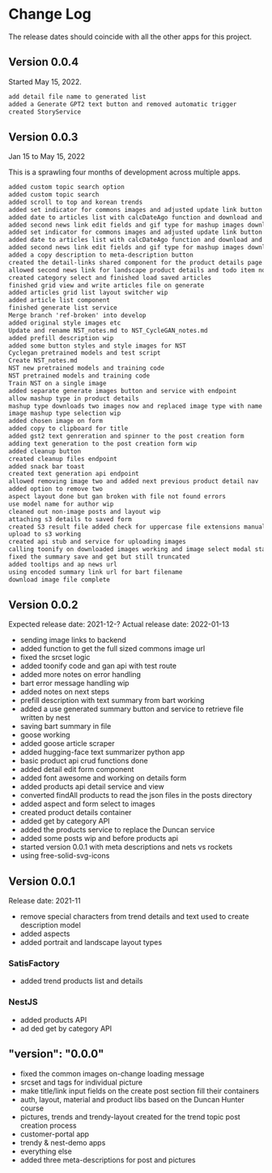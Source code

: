 # Change Log

The release dates should coincide with all the other apps for this project.

## Version 0.0.4

Started May 15, 2022.

```txt
add detail file name to generated list
added a Generate GPT2 text button and removed automatic trigger
created StoryService
```

## Version 0.0.3

Jan 15 to May 15, 2022

This is a sprawling four months of development across multiple apps.

```txt
added custom topic search option
added custom topic search
added scroll to top and korean trends
added set indicator for commons images and adjusted update link button layouts
added date to articles list with calcDateAgo function and download and summarize multiple articles
added second news link edit fields and gif type for mashup images download
added set indicator for commons images and adjusted update link button layouts
added date to articles list with calcDateAgo function and download and summarize multiple articles
added second news link edit fields and gif type for mashup images download
added a copy description to meta-description button
created the detail-links shared component for the product details page
allowed second news link for landscape product details and todo item notes
created category select and finished load saved articles
finished grid view and write articles file on generate
added articles grid list layout switcher wip
added article list component
finished generate list service
Merge branch 'ref-broken' into develop
added original style images etc
Update and rename NST_notes.md to NST_CycleGAN_notes.md
added prefill description wip
added some button styles and style images for NST
Cyclegan pretrained models and test script
Create NST_notes.md
NST new pretrained models and training code
NST pretrained models and training code
Train NST on a single image
added separate generate images button and service with endpoint
allow mashup type in product details
mashup type downloads two images now and replaced image type with name for some demo files
image mashup type selection wip
added chosen image on form
added copy to clipboard for title
added gst2 text genreration and spinner to the post creation form
adding text generation to the post creation form wip
added cleanup button
created cleanup files endpoint
added snack bar toast
created text generation api endpoint
allowed removing image two and added next previous product detail nav
added option to remove two
aspect layout done but gan broken with file not found errors
use model name for author wip
cleaned out non-image posts and layout wip
attaching s3 details to saved form
created S3 result file added check for uppercase file extensions manually encoding brackets and added South Korea to country types for testing
upload to s3 working
created api stub and service for uploading images
calling toonify on downloaded images working and image select modal started
fixed the summary save and get but still truncated
added tooltips and ap news url
using encoded summary link url for bart filename
download image file complete
```

## Version 0.0.2

Expected release date: 2021-12-?
Actual release date: 2022-01-13

- sending image links to backend
- added function to get the full sized commons image url
- fixed the srcset logic
- added toonify code and gan api with test route
- added more notes on error handling
- bart error message handling wip
- added notes on next steps
- prefill description with text summary from bart working
- added a use generated summary button and service to retrieve file written by nest
- saving bart summary in file
- goose working
- added goose article scraper
- added hugging-face text summarizer python app
- basic product api crud functions done
- added detail edit form component
- added font awesome and working on details form
- added products api detail service and view
- converted findAll products to read the json files in the posts directory
- added aspect and form select to images
- created product details container
- added get by category API
- added the products service to replace the Duncan service
- added some posts wip and before products api
- started version 0.0.1 with meta descriptions and nets vs rockets
- using free-solid-svg-icons

## Version 0.0.1

Release date: 2021-11

- remove special characters from trend details and text used to create description model
- added aspects
- added portrait and landscape layout types

### SatisFactory

- added trend products list and details

### NestJS

- added products API
- ad
ded get by category API

## "version": "0.0.0"

- fixed the common images on-change loading message
- srcset and tags for individual picture
- make title/link input fields on the create post section fill their containers
- auth, layout, material and product libs based on the Duncan Hunter course
- pictures, trends and trendy-layout created for the trend topic post creation process
- customer-portal app
- trendy & nest-demo apps
- everything else
- added three meta-descriptions for post and pictures
